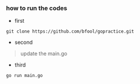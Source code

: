 ### how to run the codes
- first
```
git clone https://github.com/bfool/gopractice.git
```

- second 
> update the main.go 

- third
```
go run main.go
```
